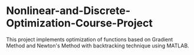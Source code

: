 # Nonlinear-and-Discrete-Optimization-Course-Project

This project implements optimization of functions based on Gradient Method and Newton's Method with backtracking technique using MATLAB. 
